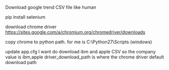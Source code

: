 Download google trend CSV file like human

pip install selenium

download chrome driver
https://sites.google.com/a/chromium.org/chromedriver/downloads

copy chrome to python path. for me is C:\Python27\Scripts (windows)

update app.cfg
I want do download ibm and apple CSV so the company value is ibm,apple
driver_download_path is where the chrome driver default download path